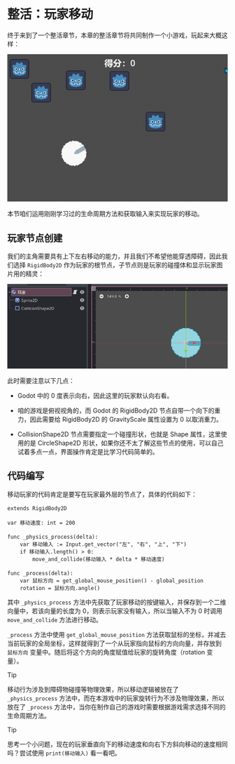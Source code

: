 # 整活：玩家移动

终于来到了一个整活章节，本章的整活章节将共同制作一个小游戏，玩起来大概这样：

![引擎交互章节整活游戏预览](images/game.gif)

本节咱们运用刚刚学习过的生命周期方法和获取输入来实现玩家的移动。

## 玩家节点创建

我们的主角需要具有上下左右移动的能力，并且我们不希望他能穿透障碍，因此我们选择 `RigidBody2D` 作为玩家的根节点，子节点则是玩家的碰撞体和显示玩家图片用的精灵：

![玩家节点](images/game1_player_node.png)

此时需要注意以下几点：

- Godot 中的 0 度表示向右，因此这里的玩家默认向右看。

- 咱的游戏是俯视视角的，而 Godot 的 RigidBody2D 节点自带一个向下的重力，因此需要给 RigidBody2D 的 GravityScale 属性设置为 0 以取消重力。

- CollisionShape2D 节点需要指定一个碰撞形状，也就是 Shape 属性，这里使用的是 CircleShape2D 形状，如果你还不太了解这些节点的使用，可以自己试着多点一点，界面操作肯定是比学习代码简单的。

## 代码编写

移动玩家的代码肯定是要写在玩家最外层的节点了，具体的代码如下：

```gdscript
extends RigidBody2D

var 移动速度: int = 200

func _physics_process(delta):
    var 移动输入 := Input.get_vector("左", "右", "上", "下")
    if 移动输入.length() > 0:
        move_and_collide(移动输入 * delta * 移动速度)

func _process(delta):
    var 鼠标方向 = get_global_mouse_position() - global_position
    rotation = 鼠标方向.angle()
```

其中 `_physics_process` 方法中先获取了玩家移动的按键输入，并保存到一个二维向量中，若该向量的长度为 0，则表示玩家没有输入，所以当输入不为 0 时调用 `move_and_collide` 方法进行移动。

`_process` 方法中使用 `get_global_mouse_position` 方法获取鼠标的坐标，并减去当前玩家的全局坐标，这样就得到了一个从玩家指向鼠标的方向向量，并存放到 `鼠标方向` 变量中。随后将这个方向的角度赋值给玩家的旋转角度（rotation 变量）。

> [!tip]
>
> 移动行为涉及到障碍物碰撞等物理效果，所以移动逻辑被放在了 `_physics_process` 方法中，而在本游戏中的玩家旋转行为不涉及物理效果，所以放在了 `_process` 方法中，当你在制作自己的游戏时需要根据游戏需求选择不同的生命周期方法。

> [!tip]
>
> 思考一个小问题，现在的玩家垂直向下的移动速度和向右下方斜向移动的速度相同吗？尝试使用 `print(移动输入)` 看一看吧。